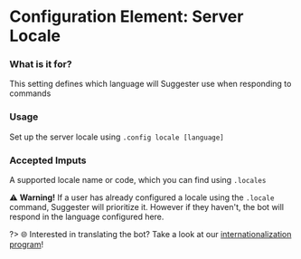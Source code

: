 # Configuration Element: Server Locale

### What is it for?
This setting defines which language will Suggester use when responding to commands

### Usage
Set up the server locale using `.config locale [language]`

### Accepted Imputs
A supported locale name or code, which you can find using `.locales`

⚠ **Warning!** If a user has already configured a locale using the `.locale` command, Suggester will prioritize it. However if they haven't, the bot will respond in the language configured here.

?> 🌐 Interested in translating the bot? Take a look at our [internationalization program](community-programs?id=🌐-translating-suggester)!
